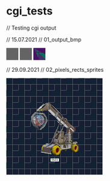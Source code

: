 # cgi_tests
// Testing cgi output

// 15.07.2021 // 01_output_bmp

![alt text](https://github.com/CGIONE/cgi_tests/blob/main/01_output_bmp/bin/test1.bmp)
![alt text](https://github.com/CGIONE/cgi_tests/blob/main/01_output_bmp/bin/test2.bmp)
![alt text](https://github.com/CGIONE/cgi_tests/blob/main/01_output_bmp/bin/test3.bmp)

// 29.09.2021 // 02_pixels_rects_sprites

![alt text](https://github.com/CGIONE/cgi_tests/blob/main/02_pixels_rects_sprites/bin/test1.bmp)
